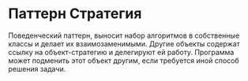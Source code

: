 # Паттерн Стратегия

Поведенческий паттерн, выносит набор алгоритмов в собственные классы и делает их взаимозаменимыми. Другие объекты содержат ссылку на объект-стратегию и делегируют ей работу. Программа может подменить этот объект другим, если требуется иной способ решения задачи.
